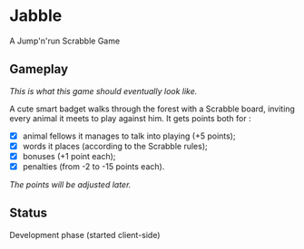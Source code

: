 # Jabble
A Jump'n'run Scrabble Game

## Gameplay

_This is what this game should eventually look like._

A cute smart badget walks through the forest with a Scrabble board, inviting every animal it meets to play against him.
It gets points both for :

- [x] animal fellows it manages to talk into playing (+5 points);
- [x] words it places (according to the Scrabble rules);
- [x] bonuses (+1 point each);
- [x] penalties (from -2 to -15 points each).

_The points will be adjusted later._

## Status

Development phase (started client-side)
